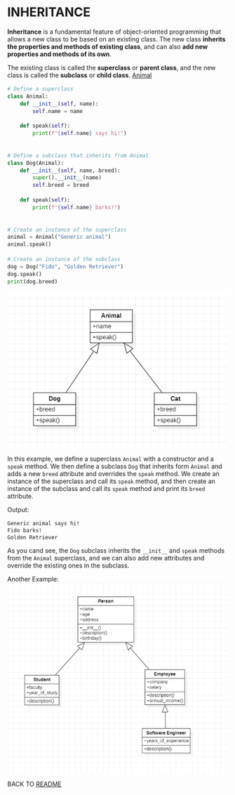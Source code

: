 # INHERITANCE

**Inheritance** is a fundamental feature of object-oriented programming that allows a new class to be based on an existing class. The new class **inherits the properties and methods of existing class**, and can also **add new properties and methods of its own**.

The existing class is called the **superclass** or **parent class**, and the new class is called the **subclass** or **child class**.
[Animal](animales/animal.py)
```python
# Define a superclass
class Animal:
    def __init__(self, name):
        self.name = name

    def speak(self):
        print(f"{self.name} says hi!")


# Define a subclass that inherits from Animal
class Dog(Animal):
    def __init__(self, name, breed):
        super().__init__(name)
        self.breed = breed

    def speak(self):
        print(f"{self.name} barks!")


# Create an instance of the superclass
animal = Animal("Generic animal")
animal.speak()

# Create an instance of the subclass
dog = Dog("Fido", "Golden Retriever")
dog.speak()
print(dog.breed)
```
![Image](/Project/Principles/Inheritance/assets/Inheritance.png)

In this example, we define a superclass `Animal` with a constructor and a `speak` method.
We then define a subclass `Dog` that inherits form `Animal` and adds a new `breed` attribute and overrides the `speak` method. We create an instance of the superclass and call its `speak` method, and then create an instance of the subclass and call its `speak` method and print its `breed` attribute.

Output:
```commandline
Generic animal says hi!
Fido barks!
Golden Retriever
```

As you cand see, the `Dog` subclass inherits the `__init__` and `speak` methods from the `Animal` superclass, and we can also add new attributes and override the existing ones in the subclass.


Another Example:
![Image2](/Project/Principles/Inheritance/person/uml_diagram.png)


BACK TO [README](/README.md)